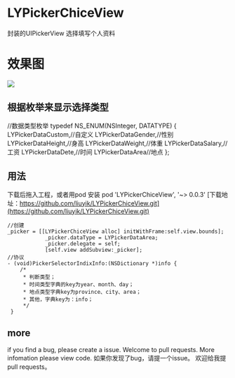 # LYPickerChiceView
封装的UIPickerView
选择填写个人资料
# 效果图
![](https://github.com/liuyik/LYPickerChiceView/blob/master/效果图.gif)

## 根据枚举来显示选择类型
//数据类型枚举
typedef NS_ENUM(NSInteger, DATATYPE) {
    LYPickerDataCustom,//自定义
    LYPickerDataGender,//性别
    LYPickerDataHeight,//身高
    LYPickerDataWeight,//体重
    LYPickerDataSalary,//工资
    LYPickerDataDete,//时间
    LYPickerDataArea//地点
};
## 用法
下载后拖入工程，或者用pod 安装
pod 'LYPickerChiceView', '~> 0.0.3' 
[下载地址：https://github.com/liuyik/LYPickerChiceView.git](https://github.com/liuyik/LYPickerChiceView.git)

```
//创建
_picker = [[LYPickerChiceView alloc] initWithFrame:self.view.bounds];
            _picker.dataType = LYPickerDataArea;
            _picker.delegate = self;
            [self.view addSubview:_picker];
//协议
- (void)PickerSelectorIndixInfo:(NSDictionary *)info {
    /*
     * 判断类型；
     * 时间类型字典的key为year、month、day；
     * 地点类型字典key为province、city、area；
     * 其他，字典key为：info；
     */    
 }
```
## more
if you find a bug, please create a issue.
Welcome to pull requests.
More infomation please view code.
如果你发现了bug，请提一个issue。
欢迎给我提pull requests。




